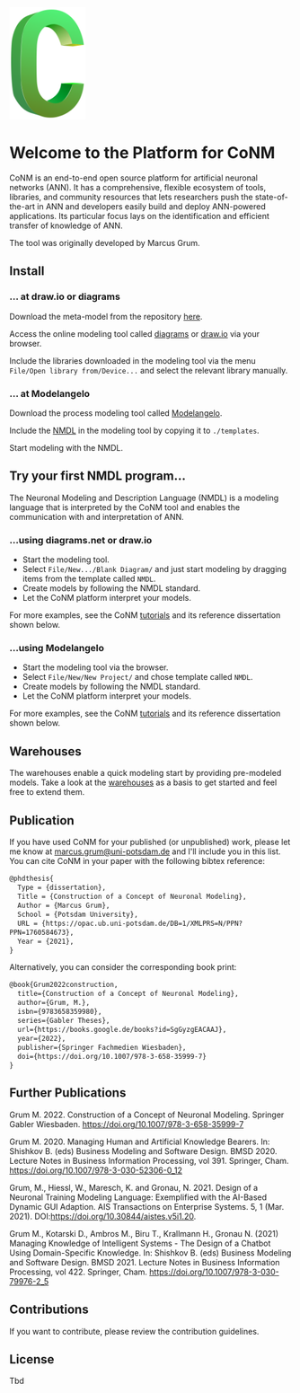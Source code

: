 <img src="./images/symbol.png" height="200" />

# Welcome to the Platform for CoNM

CoNM is an end-to-end open source platform for artificial neuronal networks (ANN).
It has a comprehensive, flexible ecosystem of tools, libraries, and community resources that lets researchers push the state-of-the-art in ANN and developers easily build and deploy ANN-powered applications. Its particular focus lays on the identification and efficient transfer of knowledge of ANN.

The tool was originally developed by Marcus Grum.

## Install 

### ... at draw.io or diagrams

Download the meta-model from the repository [here](./meta-models/nmdl/drawio).

Access the online modeling tool called [diagrams](https://app.diagrams.net/) or [draw.io](https://draw.io/) via your browser.

Include the libraries downloaded in the modeling tool via the menu `File/Open library from/Device...` and select the relevant library manually.

### ... at Modelangelo

Download the process modeling tool called [Modelangelo](https://lswi.de/expertise/werkzeuge/modelangelo?lang=en).

Include the [NMDL](./meta-models/nmdl/modelangelo) in the modeling tool by copying it to `./templates`.

Start modeling with the NMDL.

## Try your first NMDL program...

The Neuronal Modeling and Description Language (NMDL) is a modeling language
that is interpreted by the CoNM tool and enables the communication with and interpretation of ANN.

### ...using diagrams.net or draw.io

*   Start the modeling tool.
*   Select `File/New.../Blank Diagram/` and just start modeling by dragging items from the template called `NMDL`.
*   Create models by following the NMDL standard.
*   Let the CoNM platform interpret your models.

For more examples, see the CoNM [tutorials](./tutorials) and its reference dissertation shown below.

### ...using Modelangelo

*   Start the modeling tool via the browser.
*   Select `File/New/New Project/` and chose template called `NMDL`.
*   Create models by following the NMDL standard.
*   Let the CoNM platform interpret your models. 

For more examples, see the CoNM [tutorials](./tutorials) and its reference dissertation shown below.

## Warehouses

The warehouses enable a quick modeling start by providing pre-modeled models. 
Take a look at the [warehouses](./warehouses) as a basis to get started and feel free to extend them.

## Publication

If you have used CoNM for your published (or unpublished) work, please let me know at marcus.grum@uni-potsdam.de and I'll include you in this list. 
You can cite CoNM in your paper with the following bibtex reference:

```
@phdthesis{
  Type = {dissertation},
  Title = {Construction of a Concept of Neuronal Modeling},
  Author = {Marcus Grum},
  School = {Potsdam University},
  URL = {https://opac.ub.uni-potsdam.de/DB=1/XMLPRS=N/PPN?PPN=1760584673},
  Year = {2021},
} 
```

Alternatively, you can consider the corresponding book print:

```
@book{Grum2022construction,
  title={Construction of a Concept of Neuronal Modeling},
  author={Grum, M.},
  isbn={9783658359980},
  series={Gabler Theses},
  url={https://books.google.de/books?id=SgGyzgEACAAJ},
  year={2022},
  publisher={Springer Fachmedien Wiesbaden},
  doi={https://doi.org/10.1007/978-3-658-35999-7}
}
```

## Further Publications

Grum M. 2022. Construction of a Concept of Neuronal Modeling. Springer Gabler Wiesbaden. https://doi.org/10.1007/978-3-658-35999-7

Grum M. 2020. Managing Human and Artificial Knowledge Bearers. In: Shishkov B. (eds) Business Modeling and Software Design. BMSD 2020. Lecture Notes in Business Information Processing, vol 391. Springer, Cham. https://doi.org/10.1007/978-3-030-52306-0_12

Grum, M., Hiessl, W., Maresch, K. and Gronau, N. 2021. Design of a Neuronal Training Modeling Language: Exemplified with the AI-Based Dynamic GUI Adaption. AIS Transactions on Enterprise Systems. 5, 1 (Mar. 2021). DOI:https://doi.org/10.30844/aistes.v5i1.20.

Grum M., Kotarski D., Ambros M., Biru T., Krallmann H., Gronau N. (2021) Managing Knowledge of Intelligent Systems - The Design of a Chatbot Using Domain-Specific Knowledge. In: Shishkov B. (eds) Business Modeling and Software Design. BMSD 2021. Lecture Notes in Business Information Processing, vol 422. Springer, Cham. https://doi.org/10.1007/978-3-030-79976-2_5

## Contributions

If you want to contribute, please review the contribution guidelines.

## License

Tbd
